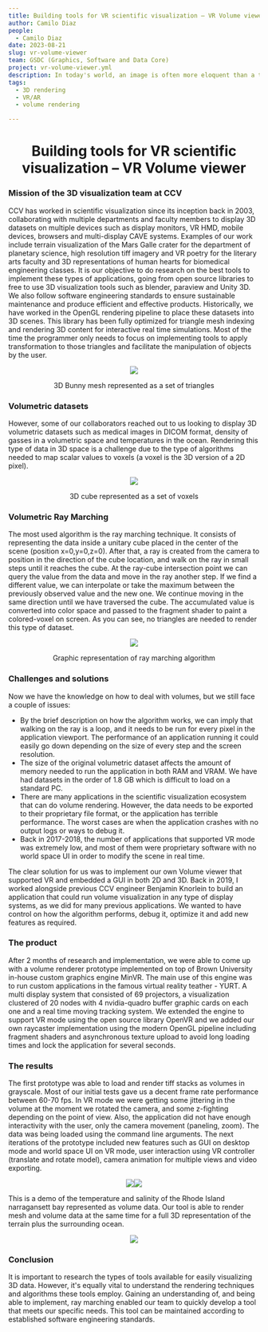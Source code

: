 ```yaml
---
title: Building tools for VR scientific visualization – VR Volume viewer
author: Camilo Diaz
people:
  - Camilo Diaz
date: 2023-08-21
slug: vr-volume-viewer
team: GSDC (Graphics, Software and Data Core)
project: vr-volume-viewer.yml
description: In today's world, an image is often more eloquent than a thousand words, particularly when it comes to visualizing scientific data. Typically, this data can be presented in a 3D environment, where it can be translated, rotated, and scaled, offering researchers new perspectives for data analysis. Learn how CCV researchers implement and build tools for real-time observation and analysis of 3D data, thereby broadening the horizons of scientific visualization.
tags:
  - 3D rendering 
  - VR/AR
  - volume rendering

---
```


<h1 style="text-align: center;">Building tools for VR scientific visualization – VR Volume viewer</h1>

### Mission of the 3D visualization team at CCV
CCV has worked in scientific visualization since its inception back in 2003, collaborating with multiple departments and faculty members to display 3D datasets on multiple devices such as display monitors,  VR HMD, mobile devices, browsers and multi-display CAVE systems. Examples of our work include terrain visualization of the Mars Galle crater for the department of planetary science, high resolution tiff imagery and VR poetry for the literary arts faculty and 3D representations of human hearts for biomedical engineering classes.
It is our objective to do research on the best tools to implement these types of applications, going from open source libraries to free to use 3D visualization tools such as blender, paraview and Unity 3D. We also follow software engineering standards to ensure sustainable maintenance and produce efficient and effective products.
Historically, we have worked in the OpenGL rendering pipeline to place these datasets into 3D scenes. This library has been fully optimized for triangle mesh indexing and rendering 3D content for interactive real time simulations. Most of the time the programmer only needs to focus on implementing tools to apply transformation to those triangles and facilitate the manipulation of objects by the user.

<p align="center"><img src="/content/images/blog/vr-volume-viewer/image1.png"/></p>
<center>3D Bunny mesh represented as a set of triangles</center>

### Volumetric datasets
However, some of our collaborators reached out to us looking to display 3D volumetric datasets such as medical images in DICOM format, density of gasses in a volumetric space and temperatures in the ocean. Rendering this type of data in 3D space is a challenge due to the type of algorithms needed to map scalar values to voxels (a voxel is the 3D version of a 2D pixel).

<p align="center"><img src="/content/images/blog/vr-volume-viewer/image2.png"/></p>
<center>3D cube represented as a set of voxels</center>

### Volumetric Ray Marching
The most used algorithm is the ray marching technique. It consists of representing the data inside a unitary cube placed in the center of the scene (position x=0,y=0,z=0). After that, a ray is created from the camera to position in the direction of the cube location, and walk on the ray in small steps until it reaches the cube. At the ray-cube intersection point we can query the value from the data and move in the ray another step. If we find a different value, we can interpolate or take the maximum between the previously observed value and the new one. We continue moving in the same direction until we have traversed the cube. The accumulated value is converted into color space and passed to the fragment shader to paint  a colored-voxel on screen. As you can see, no triangles are needed to render this type of dataset. 

<p align="center"><img src="/content/images/blog/vr-volume-viewer/image3.png"/></p>
<center>Graphic representation of ray marching algorithm</center>

### Challenges and solutions
Now we  have the knowledge on how to deal with volumes, but we still face a couple of issues:

- By the brief description on how the algorithm works, we can imply that walking on the ray is a loop, and it needs to be run for every pixel in the application viewport. The performance of an application running it could easily go down depending on  the size of every step and the screen resolution.
- The size of the original volumetric dataset affects the amount of memory needed to run the application in both RAM and VRAM. We have had datasets in the order of 1.8 GB which is difficult to load on a standard PC.
- There are many applications in the scientific visualization ecosystem that can do volume rendering. However, the data needs to be exported to their proprietary file format, or the application has terrible performance. The worst cases are when the application crashes with no output logs or ways to debug it.
- Back in 2017-2018, the number of applications that supported VR mode was extremely low, and most of them were proprietary software with no world space UI in order to modify the scene in real time.

The clear solution for us was to implement our own Volume viewer that supported VR and embedded a GUI in both 2D and 3D. Back in 2019, I worked alongside previous CCV engineer Benjamin Knorlein to build an application that could run volume visualization in any type of display systems, as we did for many previous applications. We wanted to have control on how the algorithm performs, debug it, optimize it and add new features as required.

### The product
After 2 months of research and implementation, we were able to come up with a volume renderer prototype implemented on top of  Brown University in-house custom graphics engine MinVR. The main use of this engine was to run custom applications in the famous virtual reality teather - YURT. A multi display system that consisted of 69 projectors, a visualization clustered of 20 nodes with 4 nvidia-quadro buffer graphic cards on each one and a real time moving tracking system. We extended the engine to support VR mode using the open source library OpenVR and we added our own raycaster implementation using the modern OpenGL pipeline including fragment shaders and asynchronous texture upload to avoid long loading times and lock the application for several seconds.

### The results
The first prototype was able to load and render tiff stacks as volumes in grayscale. Most of our initial tests gave us a decent frame rate performance between 60-70 fps. In VR mode we were getting some jittering in the volume at the moment we rotated the camera, and some z-fighting depending on the point of view. Also, the application did not have enough interactivity with the user, only the camera movement (paneling, zoom). The data was being loaded using the command line arguments. The next iterations of the prototype included new features such as GUI on desktop mode and world space UI on VR mode, user interaction using VR controller (translate and rotate model), camera animation for multiple views and video exporting.

<p align="center"><img src="/content/images/blog/vr-volume-viewer/image4a.png"/><img src="/content/images/blog/vr-volume-viewer/image4b.png"/></p>

This is a demo of the temperature and salinity of the Rhode Island narragansett bay represented as volume data. Our tool is able to render mesh and volume data at the same time for a full 3D representation of the terrain plus the surrounding ocean. 

<p align="center"><img src="/content/images/blog/vr-volume-viewer/image5.gif"/></p>

### Conclusion
It is important to research the types of tools available for easily visualizing 3D data. However, it's equally vital to understand the rendering techniques and algorithms these tools employ. Gaining an understanding of, and being able to implement, ray marching enabled our team to quickly develop a tool that meets our specific needs. This tool can be maintained according to established software engineering standards.

